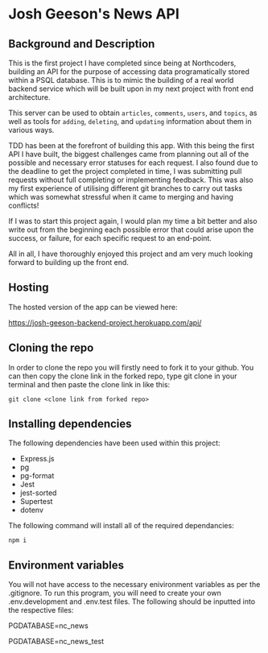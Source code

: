 # Josh Geeson's News API

## Background and Description

This is the first project I have completed since being at Northcoders, building an API for the purpose of accessing data programatically stored within a PSQL database. This is to mimic the building of a real world backend service which will be built upon in my next project with front end architecture.

This server can be used to obtain `articles`, `comments`, `users`, and `topics`, as well as tools for `adding`, `deleting`, and `updating` information about them in various ways.

TDD has been at the forefront of building this app. With this being the first API I have built, the biggest challenges came from planning out all of the possible and necessary error statuses for each request. I also found due to the deadline to get the project completed in time, I was submitting pull requests without full completing or implementing feedback. This was also my first experience of utilising different git branches to carry out tasks which was somewhat stressful when it came to merging and having conflicts!

If I was to start this project again, I would plan my time a bit better and also write out from the beginning each possible error that could arise upon the success, or failure, for each specific request to an end-point.

All in all, I have thoroughly enjoyed this project and am very much looking forward to building up the front end.

## Hosting

The hosted version of the app can be viewed here:

https://josh-geeson-backend-project.herokuapp.com/api/

## Cloning the repo

In order to clone the repo you will firstly need to fork it to your github. You can then copy the clone link in the forked repo, type git clone in your terminal and then paste the clone link in like this:

```
git clone <clone link from forked repo>
```

## Installing dependencies

The following dependencies have been used within this project:

- Express.js
- pg
- pg-format
- Jest
- jest-sorted
- Supertest
- dotenv

The following command will install all of the required dependancies:

```
npm i
```

## Environment variables

You will not have access to the necessary enivironment variables as per the .gitignore. To run this program, you will need to create your own .env.development and .env.test files. The following should be inputted into the respective files:

PGDATABASE=nc_news

PGDATABASE=nc_news_test
